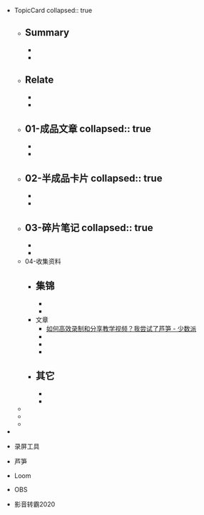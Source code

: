 - TopicCard
  collapsed:: true
	- Summary
		-
		-
		-
	- Relate
		-
		-
		-
	- 01-成品文章
	  collapsed:: true
		-
		-
		-
	- 02-半成品卡片
	  collapsed:: true
		-
		-
		-
	- 03-碎片笔记
	  collapsed:: true
		-
		-
		-
	- 04-收集资料
		- 集锦
			-
			-
			-
		- 文章
			- [如何高效录制和分享教学视频？我尝试了芦笋 - 少数派](https://sspai.com/post/71918)
			-
			-
			-
		- 其它
			-
			-
			-
	-
	-
	-
-

- 录屏工具
- 芦笋
- Loom
- OBS
- 影音转霸2020